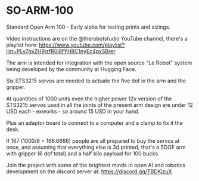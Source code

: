 # SO-ARM-100
Standard Open Arm 100 - Early alpha for testing prints and sizings.

Video instructions are on the @therobotstudio YouTube channel, there's a playlist here: https://www.youtube.com/playlist?list=PLy7gxZH9jzfR0l8fYH8C1nyEc4pxSBrer

The arm is intended for integration with the open source "Le Robot" system being developed by the community at Hugging Face.

Six STS3215 servos are needed to actuate the five dof in the arm and the gripper.

At quantities of 1000 units even the higher power 12v version of the STS3215 servos used in all the joints of the present arm design are under 12 USD each - exworks - so around 15 USD in your hand.

Plus an adaptor board to connect to a computer and a clamp to fix it the desk.

If 167 (1000/6 = 166.6666) people are all prepared to buy the servos at once, and assuming that everything else is 3d printed, that's a 5DOF arm with gripper (6 dof total) and a half kilo payload for 100 bucks.

Join the project with some of the brightest minds in open AI and robotics development on the discord server at: https://discord.gg/TBDKjzuX
